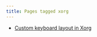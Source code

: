 ```yaml
---
title: Pages tagged xorg
---
```


- [Custom keyboard layout in Xorg](/notes/custom-keyboard-layout-in-xorg.html)

